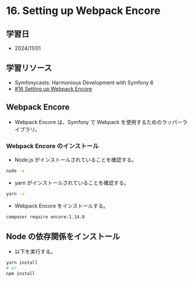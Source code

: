 # 16. Setting up Webpack Encore

## 学習日

- 2024/11/01

## 学習リソース

- Symfonycasts: Harmonious Development with Symfony 6
- [#16 Setting up Webpack Encore](https://symfonycasts.com/screencast/symfony6/webpack-encore)

## Webpack Encore

- Webpack Encore は、Symfony で Webpack を使用するためのラッパーライブラリ。

### Webpack Encore のインストール

- Node.js がインストールされていることを確認する。

```bash
node -v
```

- yarn がインストールされていることを確認する。

```bash
yarn -v
```

- Webpack Encore をインストールする。

```bash
composer require encore:1.14.0
```

## Node の依存関係をインストール

- 以下を実行する。

```bash
yarn install
# or
npm install
```
